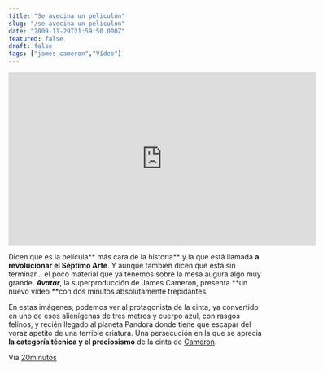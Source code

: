 ```yaml
---
title: "Se avecina un peliculón"
slug: "/se-avecina-un-peliculon"
date: "2009-11-29T21:59:50.000Z"
featured: false
draft: false
tags: ["james cameron","Vídeo"]
---
```



<iframe allowfullscreen="" frameborder="0" height="340" src="http://www.youtube.com/embed/cRdxXPV9GNQ?feature=oembed" width="604"></iframe>

<span>Dicen que es la película** más cara de la historia** y la que está llamada **a revolucionar el Séptimo Arte**. Y aunque también dicen que está sin terminar… el poco material que ya tenemos sobre la mesa augura algo muy grande. ***Avatar***, la superproducción de James Cameron, presenta **un nuevo vídeo **con dos minutos absolutamente trepidantes.</span>

En estas imágenes, podemos ver al protagonista de la cinta, ya convertido en uno de esos alienígenas de tres metros y cuerpo azul, con rasgos felinos, y recién llegado al planeta Pandora donde tiene que escapar del voraz apetito de una terrible criatura. Una persecución en la que se aprecia **la categoría técnica y el preciosismo** de la cinta de [Cameron](http://www.20minutos.es/minuteca/james-cameron/ "Minuteca").

Via [20minutos](http://www.20minutos.es/noticia/577327/0/avatar/james-cameron/video/)



